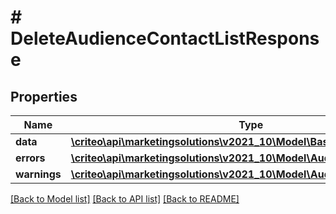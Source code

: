 # # DeleteAudienceContactListResponse

## Properties

Name | Type | Description | Notes
------------ | ------------- | ------------- | -------------
**data** | [**\criteo\api\marketingsolutions\v2021_10\Model\BasicAudienceDefinition**](BasicAudienceDefinition.md) |  |
**errors** | [**\criteo\api\marketingsolutions\v2021_10\Model\AudienceError[]**](AudienceError.md) |  |
**warnings** | [**\criteo\api\marketingsolutions\v2021_10\Model\AudienceWarning[]**](AudienceWarning.md) |  |

[[Back to Model list]](../../README.md#models) [[Back to API list]](../../README.md#endpoints) [[Back to README]](../../README.md)
